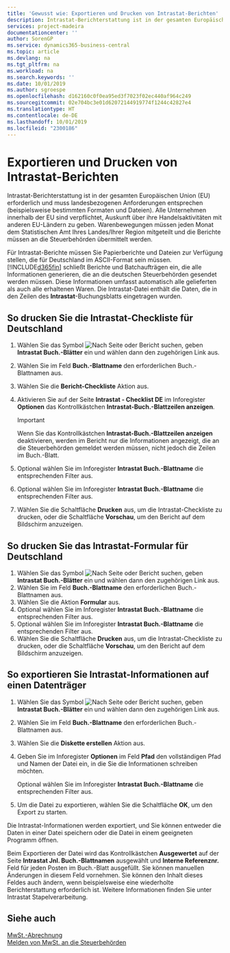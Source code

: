 ```yaml
---
title: 'Gewusst wie: Exportieren und Drucken von Intrastat-Berichten'
description: Intrastat-Berichterstattung ist in der gesamten Europäischen Union (EU) erforderlich und muss landesbezogenen Anforderungen entsprechen (beispielsweise bestimmten Formaten und Dateien). Alle Unternehmen innerhalb der EU sind verpflichtet, Auskunft über ihre Handelsaktivitäten mit anderen EU-Ländern zu geben.
services: project-madeira
documentationcenter: ''
author: SorenGP
ms.service: dynamics365-business-central
ms.topic: article
ms.devlang: na
ms.tgt_pltfrm: na
ms.workload: na
ms.search.keywords: ''
ms.date: 10/01/2019
ms.author: sgroespe
ms.openlocfilehash: d162160c0f0ea95ed3f7023f02ec440af964c249
ms.sourcegitcommit: 02e704bc3e01d62072144919774f1244c42827e4
ms.translationtype: HT
ms.contentlocale: de-DE
ms.lasthandoff: 10/01/2019
ms.locfileid: "2300186"
---
```

# <a name="export-and-print-intrastat-reports"></a>Exportieren und Drucken von Intrastat-Berichten
Intrastat-Berichterstattung ist in der gesamten Europäischen Union (EU) erforderlich und muss landesbezogenen Anforderungen entsprechen (beispielsweise bestimmten Formaten und Dateien). Alle Unternehmen innerhalb der EU sind verpflichtet, Auskunft über ihre Handelsaktivitäten mit anderen EU-Ländern zu geben. Warenbewegungen müssen jeden Monat dem Statistischen Amt Ihres Landes/Ihrer Region mitgeteilt und die Berichte müssen an die Steuerbehörden übermittelt werden.  

 Für Intrastat-Berichte müssen Sie Papierberichte und Dateien zur Verfügung stellen, die für Deutschland im ASCII-Format sein müssen. [!INCLUDE[d365fin](../../includes/d365fin_md.md)] schließt Berichte und Batchaufträgen ein, die alle Informationen generieren, die an die deutschen Steuerbehörden gesendet werden müssen. Diese Informationen umfasst automatisch alle gelieferten als auch alle erhaltenen Waren. Die Intrastat-Datei enthält die Daten, die in den Zeilen des **Intrastat**-Buchungsblatts eingetragen wurden.  

## <a name="to-print-the-german-intrastat-checklist"></a>So drucken Sie die Intrastat-Checkliste für Deutschland  

1.  Wählen Sie das Symbol ![Nach Seite oder Bericht suchen](../../media/ui-search/search_small.png "Symbol Nach Seite oder Bericht suchen"), geben **Intrastat Buch.-Blätter** ein und wählen dann den zugehörigen Link aus.  
2.  Wählen Sie im Feld **Buch.-Blattname** den erforderlichen Buch.-Blattnamen aus.
3.  Wählen Sie die **Bericht-Checkliste** Aktion aus.  
4.  Aktivieren Sie auf der Seite **Intrastat - Checklist DE** im Inforegister **Optionen** das Kontrollkästchen **Intrastat-Buch.-Blattzeilen anzeigen**.  

    > [!IMPORTANT]  
    >  Wenn Sie das Kontrollkästchen **Intrastat-Buch.-Blattzeilen anzeigen** deaktivieren, werden im Bericht nur die Informationen angezeigt, die an die Steuerbehörden gemeldet werden müssen, nicht jedoch die Zeilen im Buch.-Blatt.  

5.  Optional wählen Sie im Inforegister **Intrastat Buch.-Blattname** die entsprechenden Filter aus.  
6.  Optional wählen Sie im Inforegister **Intrastat Buch.-Blattname** die entsprechenden Filter aus.  
7.  Wählen Sie die Schaltfläche **Drucken** aus, um die Intrastat-Checkliste zu drucken, oder die Schaltfläche **Vorschau**, um den Bericht auf dem Bildschirm anzuzeigen.  

## <a name="to-print-the-german-intrastat-form"></a>So drucken Sie das Intrastat-Formular für Deutschland  

1.  Wählen Sie das Symbol ![Nach Seite oder Bericht suchen](../../media/ui-search/search_small.png "Symbol Nach Seite oder Bericht suchen"), geben **Intrastat Buch.-Blätter** ein und wählen dann den zugehörigen Link aus.  
2.  Wählen Sie im Feld **Buch.-Blattname** den erforderlichen Buch.-Blattnamen aus.  
3.  Wählen Sie die Aktion **Formular** aus.  
4.  Optional wählen Sie im Inforegister **Intrastat Buch.-Blattname** die entsprechenden Filter aus.  
5.  Optional wählen Sie im Inforegister **Intrastat Buch.-Blattname** die entsprechenden Filter aus.  
6.  Wählen Sie die Schaltfläche **Drucken** aus, um die Intrastat-Checkliste zu drucken, oder die Schaltfläche **Vorschau**, um den Bericht auf dem Bildschirm anzuzeigen.  

## <a name="to-export-intrastat-information-to-a-disk"></a>So exportieren Sie Intrastat-Informationen auf einen Datenträger  

1.  Wählen Sie das Symbol ![Nach Seite oder Bericht suchen](../../media/ui-search/search_small.png "Symbol Nach Seite oder Bericht suchen"), geben **Intrastat Buch.-Blätter** ein und wählen dann den zugehörigen Link aus.  
2.  Wählen Sie im Feld **Buch.-Blattname** den erforderlichen Buch.-Blattnamen aus.  
3.  Wählen Sie die **Diskette erstellen** Aktion aus.  
4.  Geben Sie im Inforegister **Optionen** im Feld **Pfad** den vollständigen Pfad und Namen der Datei ein, in die Sie die Informationen schreiben möchten.  

    Optional wählen Sie im Inforegister **Intrastat Buch.-Blattname** die entsprechenden Filter aus.  

5.  Um die Datei zu exportieren, wählen Sie die Schaltfläche **OK**, um den Export zu starten.  

Die Intrastat-Informationen werden exportiert, und Sie können entweder die Daten in einer Datei speichern oder die Datei in einem geeigneten Programm öffnen.  

 Beim Exportieren der Datei wird das Kontrollkästchen **Ausgewertet** auf der Seite **Intrastat Jnl. Buch.-Blattnamen** ausgewählt und **Interne Referenznr.** Feld für jeden Posten im Buch.-Blatt ausgefüllt. Sie können manuellen Änderungen in diesem Feld vornehmen. Sie können den Inhalt dieses Feldes auch ändern, wenn beispielsweise eine wiederholte Berichterstattung erforderlich ist. Weitere Informationen finden Sie unter  Intrastat Stapelverarbeitung.  

## <a name="see-also"></a>Siehe auch  
 [MwSt.-Abrechnung](vat-reporting.md)  
 [Melden von MwSt. an die Steuerbehörden](../../finance-how-report-vat.md)
